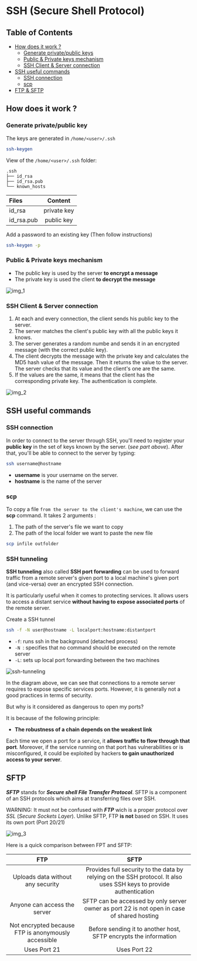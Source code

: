 # SSH (Secure Shell Protocol)

## Table of Contents

- [How does it work ?](#how-does-it-work)
    - [Generate private/public keys](#generate-privatepublic-key)
    - [Public & Private keys mechanism](#public--private-keys-mechanism)
    - [SSH Client & Server connection](#ssh-client--server-connection)
- [SSH useful commands](#ssh-useful-commands)
    - [SSH connection](#ssh-connection)
    - [scp](#scp)
- [FTP & SFTP](#ftp--sftp)

## How does it work ?

### Generate private/public key

The keys are generated in `/home/<user>/.ssh`

```bash
ssh-keygen
```
View of the `/home/<user>/.ssh` folder:
```
.ssh
├── id_rsa
├── id_rsa.pub
└── known_hosts
```
<center>

| Files      |      Content  |
|:-----------|:-------------:|
| id_rsa     |  private key  | 
| id_rsa.pub |  public key   |

</center>

Add a password to an existing key
(Then follow instructions)
```bash
ssh-keygen -p
```

### Public & Private keys mechanism

- The public key is used by the server **to encrypt a message**
- The private key is used the client **to decrypt the message**

![img_1](/networks/ssh/resources/public-private-keys.png)

### SSH Client & Server connection

1. At each and every connection, the client sends his public key to the server.
2. The server matches the client's public key with all the public keys it knows.
3. The server generates a random numbe and sends it in an encrypted message (with the correct public key).
4. The client decrypts the message with the private key and calculates the MD5 hash value of the message. Then it returns the value to the server. The server checks that its value and the client's one are the same.
5. If the values are the same, it means that the client has the corresponding private key. The authentication is complete.

![img_2](/networks/ssh/resources/ssh-client-server.png)

## SSH useful commands

### SSH connection

In order to connect to the server through SSH, you'll need to register your **public key** in the set
of keys known by the server. (*see part above*). After that, you'll be able to connect to the server by typing:

```bash
ssh username@hostname
```

- **username** is your username on the server.
- **hostname** is the name of the server

### scp

To copy a file `from the server to the client's machine`, we can use the **scp** command. It takes 2 arguments : 

1. The path of the server's file we want to copy 
2. The path of the local folder we want to paste the new file
```bash
scp infile outfolder
```

### SSH tunneling

**SSH tunneling** also called **SSH port forwarding** can be used to forward traffic from a remote server's given port to a local machine's given port (and vice-versa) over an encrypted SSH connection.

It is particularly useful when it comes to protecting services. It allows users to access a distant service **without having to expose associated ports** of the remote server. 

Create a SSH tunnel
```bash
ssh -f -N user@hostname -L localport:hostname:distantport
```

- `-f`: runs ssh in the background (detached process)
- `-N `: specifies that no command should be executed on the remote server
- `-L`: sets up local port forwarding between the two machines

![ssh-tunneling](/networks/ssh/resources/ssh-tunneling.png)

In the diagram above, we can see that connections to a remote server requires to expose specific services ports. However, it is generally not a good practices in terms of security. 

But why is it considered as dangerous to open my ports?

It is because of the following principle: 

- **The robustness of a chain depends on the weakest link**

Each time we open a port for a service, it **allows traffic to flow through that port**. Moreover, if the service running on that port has vulnerabilities or is misconfigured, it could be exploited by hackers **to gain unauthorized access to your server**.

## SFTP

***SFTP*** stands for ***Secure shell File Transfer Protocol***. SFTP is a component of an SSH protocols which aims at transferring files over SSH.

WARNING: It must not be confused with ***FTP*** wich is a proper protocol over *SSL* (*Secure Sockets Layer*). Unlike SFTP, FTP **is not** based on SSH. It uses its own port (Port 20/21)

![img_3](/networks/ssh/resources/sftp-ftp.png)

Here is a quick comparison between FPT and SFTP:

|                         FTP                         |                                                        SFTP                                                        |
|:---------------------------------------------------:|:------------------------------------------------------------------------------------------------------------------:|
|          Uploads data without any security          | Provides full security to the data by relying on the SSH protocol. It also uses SSH keys to provide authentication |
|             Anyone can access the server            |             SFTP can be accessed by only server owner as port 22 is not open in case of shared hosting             |
| Not encrypted because FTP is anonymously accessible |                          Before sending it to another host, SFTP encrypts the information                          |
|                     Uses Port 21                    |                                                    Uses Port 22                                                    |